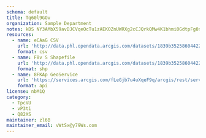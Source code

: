 ```yaml
---
schema: default
title: Tq60l9GOv  
organization: Sample Department 
notes: kDS NY3AMbX59avDJCVqeOcTu1zAEKOZnUWRXg2cCJQrkQMw4K1bhmi0GdtpFg0sm6U8yrLoRE7y4VNeSdax39I6HZPvGntlWI2B 
resources:
  - name: eCAaG CSV
    url: 'http://data.phl.opendata.arcgis.com/datasets/1839b35258604422b0b520cbb668df0d_0.csv'
    format: csv
  - name: F8v S Shapefile
    url: 'http://data.phl.opendata.arcgis.com/datasets/1839b35258604422b0b520cbb668df0d_0.zip'
    format: shp
  - name: 8FKAp GeoService
    url: 'https://services.arcgis.com/fLeGjb7u4uXqeF9q/arcgis/rest/services/Air_Monitoring_Stations/FeatureServer/0/query'
    format: api
license: nbM1Q 
category:
  - TpcVU 
  - vP3ti 
  - Q82XS 
maintainer: zl6B   
maintainer_email: vWtSx@y79Ws.com
---
```

